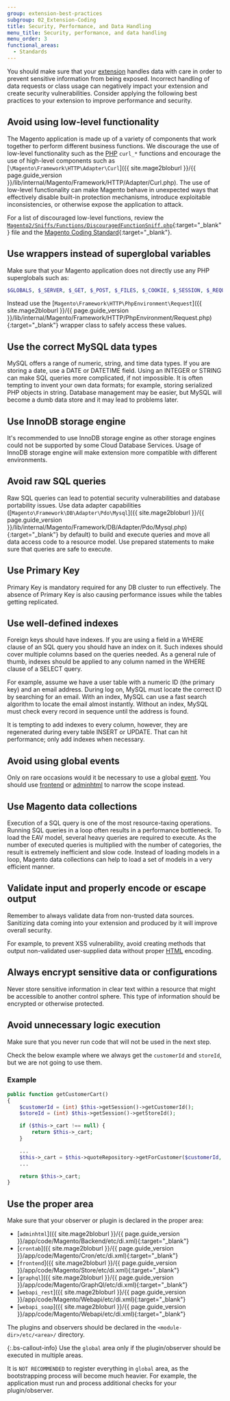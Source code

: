 ```yaml
---
group: extension-best-practices
subgroup: 02_Extension-Coding
title: Security, Performance, and Data Handling
menu_title: Security, performance, and data handling
menu_order: 3
functional_areas:
  - Standards
---
```


You should make sure that your [extension](https://glossary.magento.com/extension) handles data with care in order to prevent sensitive information from being exposed. Incorrect handling of data requests or class usage can negatively impact your extension and create security vulnerabilities. Consider applying the following best practices to your extension to improve performance and security.

## Avoid using low-level functionality

  The Magento application is made up of a variety of components that work together to perform different business functions. We discourage the use of low-level functionality such as the [PHP](https://glossary.magento.com/php) `curl_*` functions and encourage the use of high-level components such as [`\Magento\Framework\HTTP\Adapter\Curl`]({{ site.mage2bloburl }}/{{ page.guide_version }}/lib/internal/Magento/Framework/HTTP/Adapter/Curl.php). The use of low-level functionality can make Magento behave in unexpected ways that effectively disable built-in protection mechanisms, introduce exploitable inconsistencies, or otherwise expose the application to attack.

For a list of discouraged low-level functions, review the [`Magento2/Sniffs/Functions/DiscouragedFunctionSniff.php`](https://github.com/magento/magento-coding-standard/blob/develop/Magento2/Sniffs/Functions/DiscouragedFunctionSniff.php){:target="_blank"} file and the [Magento Coding Standard](https://github.com/magento/magento-coding-standard){:target="_blank"}.

## Use wrappers instead of superglobal variables

Make sure that your Magento application does not directly use any PHP superglobals such as:

  ```php
  $GLOBALS, $_SERVER, $_GET, $_POST, $_FILES, $_COOKIE, $_SESSION, $_REQUEST, $_ENV
  ```

Instead use the [`Magento\Framework\HTTP\PhpEnvironment\Request`]({{ site.mage2bloburl }}/{{ page.guide_version }}/lib/internal/Magento/Framework/HTTP/PhpEnvironment/Request.php){:target="_blank"} wrapper class to safely access these values.

## Use the correct MySQL data types

MySQL offers a range of numeric, string, and time data types. If you are storing a date, use a DATE or DATETIME field. Using an INTEGER or STRING can make SQL queries more complicated, if not impossible. It is often tempting to invent your own data formats; for example, storing serialized PHP objects in string. Database management may be easier, but MySQL will become a dumb data store and it may lead to problems later.

## Use InnoDB storage engine

It's recommended to use InnoDB storage engine as other storage engines could not be supported by some Cloud Database Services. Usage of InnoDB storage engine will make extension more compatible with different environments.

## Avoid raw SQL queries

Raw SQL queries can lead to potential security vulnerabilities and database portability issues. Use data adapter capabilities ([`Magento\Framework\DB\Adapter\Pdo\Mysql`]({{ site.mage2bloburl }}/{{ page.guide_version }}/lib/internal/Magento/Framework/DB/Adapter/Pdo/Mysql.php){:target="_blank"} by default) to build and execute queries and move all data access code to a resource model. Use prepared statements to make sure that queries are safe to execute.

## Use Primary Key

Primary Key is mandatory required for any DB cluster to run effectively. The absence of Primary Key is also causing performance issues while the tables getting replicated. 

## Use well-defined indexes

Foreign keys should have indexes. If you are using a field in a WHERE clause of an SQL query you should have an index on it. Such indexes should cover multiple columns based on the queries needed. As a general rule of thumb, indexes should be applied to any column named in the WHERE clause of a SELECT query.

For example, assume we have a user table with a numeric ID (the primary key) and an email address. During log on, MySQL must locate the correct ID by searching for an email. With an index, MySQL can use a fast search algorithm to locate the email almost instantly. Without an index, MySQL must check every record in sequence until the address is found.

It is tempting to add indexes to every column, however, they are regenerated during every table INSERT or UPDATE. That can hit  performance; only add indexes when necessary.

## Avoid using global events

Only on rare occasions would it be necessary to use a global [event](https://glossary.magento.com/event). You should use [frontend](https://glossary.magento.com/frontend) or [adminhtml](https://glossary.magento.com/adminhtml) to narrow the scope instead.

## Use Magento data collections

Execution of a SQL query is one of the most resource-taxing operations. Running SQL queries in a loop often results in a performance bottleneck. To load the EAV model, several heavy queries are required to execute. As the number of executed queries is multiplied with the number of categories, the result is extremely inefficient and slow code. Instead of loading models in a loop, Magento data collections can help to load a set of models in a very efficient manner.

## Validate input and properly encode or escape output

Remember to always validate data from non-trusted data sources. Sanitizing data coming into your extension and produced by it will improve overall security.

For example, to prevent XSS vulnerability, avoid creating methods that output non-validated user-supplied data without proper [HTML](https://glossary.magento.com/html) encoding.

## Always encrypt sensitive data or configurations

Never store sensitive information in clear text within a resource that might be accessible to another control sphere. This type of information should be encrypted or otherwise protected.

## Avoid unnecessary logic execution

Make sure that you never run code that will not be used in the next step.

Check the below example where we always get the `customerId` and `storeId`, but we are not going to use them.

### Example

```php
public function getCustomerCart()
{
    $customerId = (int) $this->getSession()->getCustomerId();
    $storeId = (int) $this->getSession()->getStoreId();

    if ($this->_cart !== null) {
        return $this->_cart;
    }

    ...
    $this->_cart = $this->quoteRepository->getForCustomer($customerId, [$storeId]);
    ...

    return $this->_cart;
}
```

## Use the proper area

Make sure that your observer or plugin is declared in the proper area:

-  [`adminhtml`]({{ site.mage2bloburl }}/{{ page.guide_version }}/app/code/Magento/Backend/etc/di.xml){:target="_blank"}
-  [`crontab`]({{ site.mage2bloburl }}/{{ page.guide_version }}/app/code/Magento/Cron/etc/di.xml){:target="_blank"}
-  [`frontend`]({{ site.mage2bloburl }}/{{ page.guide_version }}/app/code/Magento/Store/etc/di.xml){:target="_blank"}
-  [`graphql`]({{ site.mage2bloburl }}/{{ page.guide_version }}/app/code/Magento/GraphQl/etc/di.xml){:target="_blank"}
-  [`webapi_rest`]({{ site.mage2bloburl }}/{{ page.guide_version }}/app/code/Magento/Webapi/etc/di.xml){:target="_blank"}
-  [`webapi_soap`]({{ site.mage2bloburl }}/{{ page.guide_version }}/app/code/Magento/Webapi/etc/di.xml){:target="_blank"}

The plugins and observers should be declared in the `<module-dir>/etc/<area>/` directory.

{:.bs-callout-info}
Use the `global` area only if the plugin/observer should be executed in multiple areas.

It is `NOT RECOMMENDED` to register everything in `global` area, as the bootstrapping process will become much heavier. For example, the application must run and process additional checks for your plugin/observer.
